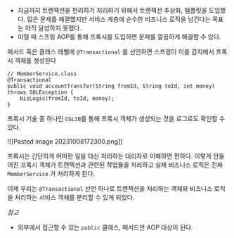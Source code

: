 
- 지금까지 트랜잭션을 편리하기 처리하기 위해서 트랜잭션 추상화, 템플릿을 도입했다. 많은 문제를 해결했지만 서비스 계층에 순수한 비즈니스 로직을 남긴다는 목표는 아직 달성하지 못했다.
- 이럴 때 스프링 AOP를 통해 프록시를 도입하면 문제를 깔끔하게 해결할 수 있다.

메서드 혹은 클래스 레벨에 `@Transactional` 를 선언하면 스프링이 이를 감지해서 프록시 객체를 생성한다

```
// MemberService.class 
@Transactional  
public void accountTransfer(String fromId, String toId, int money) throws SQLException {  
    bizLogic(fromId, toId, money);  
}
```


프록시 기술 중 하나인 `CGLIB`를 통해 프록시 객체가 생성되는 것을 로그로도 확인할 수 있다.

![[Pasted image 20231008172300.png]]

프록시는 간단하게 어떠한 일을 대신 처리하는 대리자로 이해하면 편하다. 이렇게 만들어진 프록시 객체가 트랜잭션과 관련된 작업들을 처리하고 실제 비즈니스 로직은 진짜 `MemberService` 가 처리하게 된다. 

이제 우리는 `@Transactional` 선언 하나로 트랜잭션을 처리하는 객체와 비즈니스 로직을 처리하는 서비스 객체를 분리할 수 있게 되었다. 

*참고*

- 외부에서 접근할 수 있는 `public` 클래스, 메서드만 AOP 대상이 된다.


